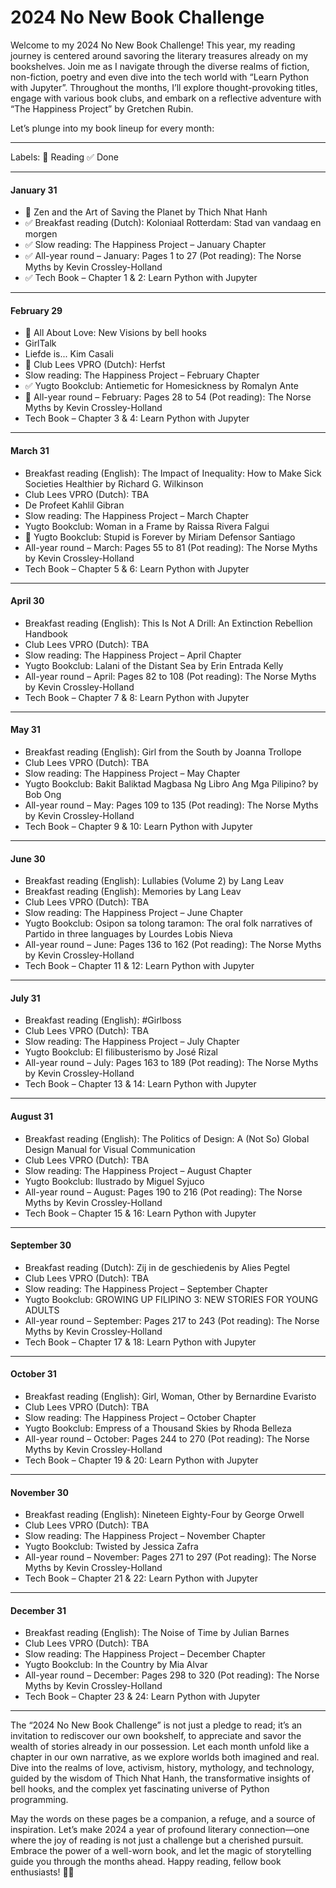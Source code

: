 # 2024 No New Book Challenge

Welcome to my 2024 No New Book Challenge! This year, my reading journey is centered around savoring the literary treasures already on my bookshelves.
Join me as I navigate through the diverse realms of fiction, non-fiction, poetry and even dive into the tech world with “Learn Python with Jupyter”.
Throughout the months, I’ll explore thought-provoking titles, engage with various book clubs, and embark on a reflective adventure with “The Happiness Project” by Gretchen Rubin.

Let’s plunge into my book lineup for every month:

--------------
Labels: 📖 Reading ✅ Done

--------------


#### January 31
- 📖 Zen and the Art of Saving the Planet by Thich Nhat Hanh
- ✅ Breakfast reading (Dutch): Koloniaal Rotterdam: Stad van vandaag en morgen
- ✅ Slow reading: The Happiness Project – January Chapter
- ✅ All-year round – January: Pages 1 to 27 (Pot reading): The Norse Myths by Kevin Crossley-Holland
- ✅ Tech Book – Chapter 1 & 2: Learn Python with Jupyter

--------------

#### February 29
- 📖 All About Love: New Visions by bell hooks
- GirlTalk
- Liefde is... Kim Casali
- 📖 Club Lees VPRO (Dutch): Herfst
- Slow reading: The Happiness Project – February Chapter
- ✅ Yugto Bookclub: Antiemetic for Homesickness by Romalyn Ante
- 📖 All-year round – February: Pages 28 to 54 (Pot reading): The Norse Myths by Kevin Crossley-Holland
- Tech Book – Chapter 3 & 4: Learn Python with Jupyter

--------------

#### March 31
- Breakfast reading (English): The Impact of Inequality: How to Make Sick Societies Healthier by Richard G. Wilkinson
- Club Lees VPRO (Dutch): TBA
- De Profeet Kahlil Gibran
- Slow reading: The Happiness Project – March Chapter
- Yugto Bookclub: Woman in a Frame by Raissa Rivera Falgui
- 📖 Yugto Bookclub: Stupid is Forever by Miriam Defensor Santiago
- All-year round – March: Pages 55 to 81 (Pot reading): The Norse Myths by Kevin Crossley-Holland
- Tech Book – Chapter 5 & 6: Learn Python with Jupyter

--------------

#### April 30
- Breakfast reading (English): This Is Not A Drill: An Extinction Rebellion Handbook
- Club Lees VPRO (Dutch): TBA
- Slow reading: The Happiness Project – April Chapter
- Yugto Bookclub: Lalani of the Distant Sea by Erin Entrada Kelly
- All-year round – April: Pages 82 to 108 (Pot reading): The Norse Myths by Kevin Crossley-Holland
- Tech Book – Chapter 7 & 8: Learn Python with Jupyter

--------------

#### May 31
- Breakfast reading (English): Girl from the South by Joanna Trollope
- Club Lees VPRO (Dutch): TBA
- Slow reading: The Happiness Project – May Chapter
- Yugto Bookclub: Bakit Baliktad Magbasa Ng Libro Ang Mga Pilipino? by Bob Ong
- All-year round – May: Pages 109 to 135 (Pot reading): The Norse Myths by Kevin Crossley-Holland
- Tech Book – Chapter 9 & 10: Learn Python with Jupyter

--------------

#### June 30
- Breakfast reading (English): Lullabies (Volume 2) by Lang Leav
- Breakfast reading (English): Memories by Lang Leav
- Club Lees VPRO (Dutch): TBA
- Slow reading: The Happiness Project – June Chapter
- Yugto Bookclub: Osipon sa tolong taramon: The oral folk narratives of Partido in three languages by Lourdes Lobis Nieva
- All-year round – June: Pages 136 to 162 (Pot reading): The Norse Myths by Kevin Crossley-Holland
- Tech Book – Chapter 11 & 12: Learn Python with Jupyter

--------------

#### July 31
- Breakfast reading (English): #Girlboss
- Club Lees VPRO (Dutch): TBA
- Slow reading: The Happiness Project – July Chapter
- Yugto Bookclub: El filibusterismo by José Rizal
- All-year round – July: Pages 163 to 189 (Pot reading): The Norse Myths by Kevin Crossley-Holland
- Tech Book – Chapter 13 & 14: Learn Python with Jupyter

--------------

#### August 31
- Breakfast reading (English): The Politics of Design: A (Not So) Global Design Manual for Visual Communication
- Club Lees VPRO (Dutch): TBA
- Slow reading: The Happiness Project – August Chapter
- Yugto Bookclub: Ilustrado by Miguel Syjuco
- All-year round – August: Pages 190 to 216 (Pot reading): The Norse Myths by Kevin Crossley-Holland
- Tech Book – Chapter 15 & 16: Learn Python with Jupyter

--------------

#### September 30
- Breakfast reading (Dutch): Zij in de geschiedenis by Alies Pegtel
- Club Lees VPRO (Dutch): TBA
- Slow reading: The Happiness Project – September Chapter
- Yugto Bookclub: GROWING UP FILIPINO 3: NEW STORIES FOR YOUNG ADULTS
- All-year round – September: Pages 217 to 243 (Pot reading): The Norse Myths by Kevin Crossley-Holland
- Tech Book – Chapter 17 & 18: Learn Python with Jupyter

--------------

#### October 31
- Breakfast reading (English): Girl, Woman, Other by Bernardine Evaristo
- Club Lees VPRO (Dutch): TBA
- Slow reading: The Happiness Project – October Chapter
- Yugto Bookclub: Empress of a Thousand Skies by Rhoda Belleza
- All-year round – October: Pages 244 to 270 (Pot reading): The Norse Myths by Kevin Crossley-Holland
- Tech Book – Chapter 19 & 20: Learn Python with Jupyter

--------------

#### November 30
- Breakfast reading (English): Nineteen Eighty-Four by George Orwell
- Club Lees VPRO (Dutch): TBA
- Slow reading: The Happiness Project – November Chapter
- Yugto Bookclub: Twisted by Jessica Zafra
- All-year round – November: Pages 271 to 297 (Pot reading): The Norse Myths by Kevin Crossley-Holland
- Tech Book – Chapter 21 & 22: Learn Python with Jupyter

--------------

#### December 31
- Breakfast reading (English): The Noise of Time by Julian Barnes
- Club Lees VPRO (Dutch): TBA
- Slow reading: The Happiness Project – December Chapter
- Yugto Bookclub: In the Country by Mia Alvar
- All-year round – December: Pages 298 to 320 (Pot reading): The Norse Myths by Kevin Crossley-Holland
- Tech Book – Chapter 23 & 24: Learn Python with Jupyter

--------------


The “2024 No New Book Challenge” is not just a pledge to read; it’s an invitation to rediscover our own bookshelf, to appreciate and savor the wealth of stories already in our possession.
Let each month unfold like a chapter in our own narrative, as we explore worlds both imagined and real. Dive into the realms of love, activism, history, mythology, and technology, guided by the wisdom of Thich Nhat Hanh, the transformative insights of bell hooks, and the complex yet fascinating universe of Python programming.

May the words on these pages be a companion, a refuge, and a source of inspiration. Let’s make 2024 a year of profound literary connection—one where the joy of reading is not just a challenge but a cherished pursuit. Embrace the power of a well-worn book, and let the magic of storytelling guide you through the months ahead. Happy reading, fellow book enthusiasts! 📖✨


